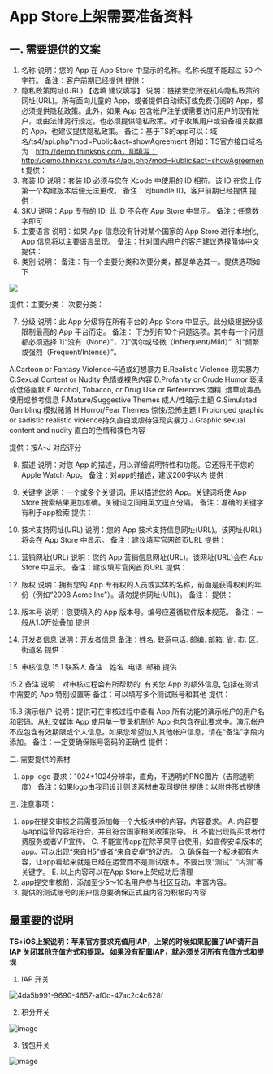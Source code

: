 # App Store上架需要准备资料

## 一. 需要提供的文案
1. 名称
说明：您的 App 在 App Store 中显示的名称。名称长度不能超过 50 个字符。
备注：客户前期已经提供
提供：
2. 隐私政策网址(URL)  【选填 建议填写】
说明：链接至您所在机构隐私政策的网址(URL)。所有面向儿童的 App，或者提供自动续订或免费订阅的 App，都必须提供隐私政策。此外，如果 App 包含帐户注册或需要访问用户的现有帐户，或由法律另行规定，也必须提供隐私政策。对于收集用户或设备相关数据的 App，也建议提供隐私政策。
备注：基于TS的app可以：域名/ts4/api.php?mod=Public&act=showAgreement
例如：TS官方接口域名为：http://demo.thinksns.com，即填写：
http://demo.thinksns.com/ts4/api.php?mod=Public&act=showAgreemen
t
提供：
3. 套装 ID
说明：套装 ID 必须与您在 Xcode 中使用的 ID 相符。该 ID 在您上传第一个构建版本后便无法更改。
备注：同bundle ID，客户前期已经提供
提供：
4. SKU
说明：App 专有的 ID, 此 ID 不会在 App Store 中显示。
备注：任意数字即可
5. 主要语言
说明：如果 App 信息没有针对某个国家的 App Store 进行本地化, App 信息将以主要语言呈现。
备注：针对国内用户的客户建议选择简体中文
提供：
6. 类别
说明：
备注：有一个主要分类和次要分类，都是单选其一。提供选项如下

![](./images/biaoji.png)

提供：主要分类： 次要分类：


7. 分级
说明：此 App 分级将在所有平台的 App Store 中显示。此分级根据分级限制最高的 App 平台而定。
备注：
下方列有10个问题选项。其中每一个问题都必须选择
1]“没有（None）”，2]“偶尔或轻微（Infrequent/Mild）”. 3]“频繁或强烈（Frequent/Intense）”。

A.Cartoon or Fantasy Violence卡通或幻想暴力
B.Realistic Violence 现实暴力
C.Sexual Content or Nudity 色情或裸色内容
D.Profanity or Crude Humor 亵渎或低俗幽默
E.Alcohol, Tobacco, or Drug Use or References 酒精. 烟草或毒品使用或参考信息
F.Mature/Suggestive Themes 成人/性暗示主题
G.Simulated Gambling 模拟赌博
H.Horror/Fear Themes 惊悚/恐怖主题
I.Prolonged graphic or sadistic realistic violence持久直白或虐待狂现实暴力
J.Graphic sexual content and nudity 直白的色情和裸色内容

提供：按A~J 对应评分

8. 描述
说明：对您 App 的描述，用以详细说明特性和功能。它还将用于您的 Apple Watch App。
备注：对app的描述，建议200字以内
提供：

9. 关键字
说明：一个或多个关键词，用以描述您的 App。关键词将使 App Store 搜索结果更加准确。关键词之间用英文逗点分隔。
备注：准确的关键字有利于app检索
提供：


10. 技术支持网址(URL) 
说明：您的 App 技术支持信息网址(URL)。该网址(URL)将会在 App Store 中显示。
备注：建议填写官网首页URL
提供：

11. 营销网址(URL)
说明：您的 App 营销信息网址(URL)。该网址(URL)会在 App Store 中显示。
备注：建议填写官网首页URL
提供：

12. 版权
说明：拥有您的 App 专有权的人员或实体的名称，前面是获得权利的年份（例如“2008 Acme Inc”）。请勿提供网址(URL)。
备注：
提供：

13. 版本号
说明：您要填入的 App 版本号。编号应遵循软件版本规范。
备注：一般从1.0开始叠加
提供：

14. 开发者信息
说明：开发者信息
备注：姓名. 联系电话. 邮编. 邮箱. 省. 市. 区. 街道名
提供：

15. 审核信息
15.1 联系人
备注：姓名. 电话. 邮箱
提供：

15.2 备注
说明：对审核过程会有所帮助的. 有关您 App 的额外信息, 包括在测试中需要的 App 特别设置等
备注：可以填写多个测试账号和其他
提供：

15.3 演示帐户
说明：提供可在审核过程中查看 App 所有功能的演示帐户的用户名和密码。从社交媒体 App 使用单一登录机制的 App 也包含在此要求中。演示帐户不应包含有效期限或个人信息。如果您希望加入其他帐户信息，请在“备注”字段内添加。
备注：一定要确保账号密码的正确性
提供：


二. 需要提供的素材
1. app logo
要求：1024*1024分辨率，直角，不透明的PNG图片（去除透明度）
备注：如果logo由我司设计则该素材由我司提供
提供：以附件形式提供

三. 注意事项：
1. app在提交审核之前需要添加每一个大板块中的内容，内容要求。
A. 内容要与app运营内容相符合，并且符合国家相关政策指导。
B. 不能出现购买或者付费服务或者VIP宣传。
C. 不能宣传app在除苹果平台使用，如宣传安卓版本的app。可以出现“来自H5”或者“来自安卓”的动态。
D. 确保每一个板块都有内容，让app看起来就是已经在运营而不是测试版本。不要出现“测试”. “内测”等关键字。
E. 以上内容可以在App Store上架成功后清理
2. app提交审核前，添加至少5～10名用户参与社区互动，丰富内容。
3. 提供的测试账号的用户信息要确保正式且内容为积极的内容

## 最重要的说明

**TS+iOS上架说明：苹果官方要求充值用IAP，上架的时候如果配置了IAP请开启IAP 关闭其他充值方式和提现，
如果没有配置IAP，就必须关闭所有充值方式和提现**

1. IAP 开关

![4da5b991-9690-4657-af0d-47ac2c4c628f](https://user-images.githubusercontent.com/7939686/47890791-64eeeb80-de8b-11e8-9ee2-4d0cacff8a0e.png)

2. 积分开关

![image](https://user-images.githubusercontent.com/7939686/47890816-923b9980-de8b-11e8-844e-50fa4fe5aa4a.png)

3. 钱包开关

![image](https://user-images.githubusercontent.com/7939686/47890846-bac39380-de8b-11e8-8ebf-77550b549ee2.png)

